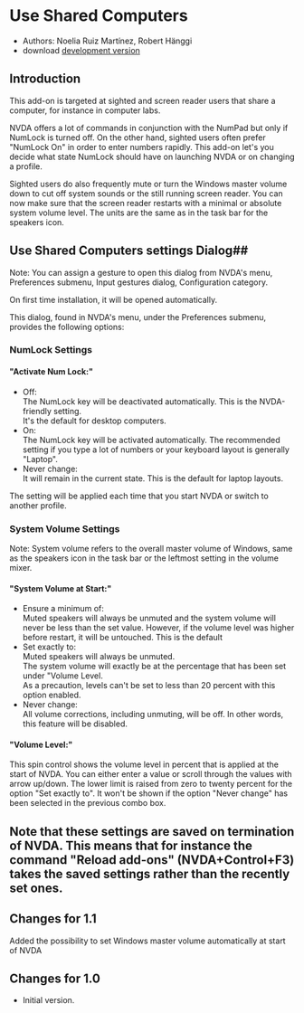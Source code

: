 # Use Shared Computers #
* Authors: Noelia Ruiz Martínez, Robert Hänggi
* download [development version][2]

## Introduction
This add-on is targeted at sighted and screen reader users that share a computer, for instance in computer labs.

NVDA offers a lot of commands in conjunction with the NumPad but only if NumLock is turned off.
On the other hand, sighted users often prefer "NumLock On" in order to enter numbers rapidly.
This add-on let's you decide what state NumLock should have on launching NVDA or on changing a profile.

Sighted users do also frequently mute or turn the Windows master volume down to cut off 
system sounds or the still running screen reader.
You can now make sure that the screen reader restarts with a minimal or absolute system volume level. 
The units are the same as in the task bar for the speakers icon.

## Use Shared Computers settings Dialog##

Note: You can assign a gesture to open this dialog from NVDA's menu, Preferences submenu, Input gestures dialog, Configuration category.

On first time installation, it will be opened automatically.

This dialog, found in NVDA's menu, under the Preferences submenu, provides the following options:

### NumLock Settings
#### "Activate Num Lock:"

- Off:  
  The NumLock key will be  deactivated automatically. This is the NVDA-friendly setting.  
  It's the default for desktop computers. 
- On:  
  The NumLock key will be activated automatically.
  The recommended setting if you type a lot of numbers or your keyboard layout is generally "Laptop".
- Never  change:  
  It will remain in the current state.
  This is the default for laptop layouts.

The setting will be applied each time that you start NVDA or switch to another profile.

### System Volume Settings

Note: System volume refers to the overall master volume of Windows, 
same as the speakers icon in the task bar or the leftmost setting in the volume mixer.
#### "System Volume at Start:"

- Ensure a minimum of:  
  Muted speakers will always be unmuted and the system volume will  never be less than the set value.
  However, if the volume level was higher before restart, it will be untouched.
  This is the default
- Set exactly to:  
  Muted speakers will always be unmuted.  
  The system volume will exactly be at the percentage that has been  set under "Volume Level.  
  As a precaution, levels can't be set to less than 20 percent with this option enabled.
- Never change:  
  All volume corrections, including unmuting, will be off.
  In other words, this feature will be disabled.

#### "Volume Level:"
This spin control shows the volume level in percent that is applied at the start of NVDA. 
You can either enter a value or scroll through the values with arrow up/down.
The lower limit is raised from zero to twenty percent for the option "Set exactly to".
It won't be shown if the option "Never change" has been selected in the previous combo box.

Note that these settings are saved on termination of NVDA.
This means that for instance the command "Reload add-ons" (NVDA+Control+F3) 
takes the saved settings rather than the recently set ones.
---

## Changes for 1.1 ##
Added the possibility to set Windows master volume automatically at start of NVDA

## Changes for 1.0 ##
* Initial version.

[2]: https://github.com/nvdaes/numLockManager/releases/download/1.1-dev/numLockManager-1.1-dev.nvda-addon
